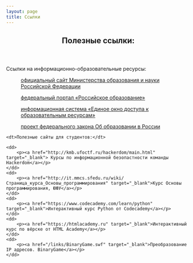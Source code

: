 ```yaml
---
layout: page
title: Ссылки
---
```

<section>
<header class="major">
	<h2>Полезные ссылки:</h2>
</header>

<dl>
	<dt>Ссылки на информационно-образовательные ресурсы:</dt>
	<dd>
		<p><a href="http://www.mon.gov.ru/" target="_blank"> официальный сайт Министерства образования и науки Российской Федерации</a></p>
	</dd>
	<dd>
		<p><a href="http://www.edu.ru" target="_blank">федеральный портал «Российское образование»</a></p>
	</dd>
	<dd>
		<p><a href="http://window.edu.ru" target="_blank">информационная система «Единое окно доступа к образовательным ресурсам»</a></p>
	</dd>
	<dd>
		<p><a href="/links/fep-rus.pdf" target="_blank">проект федерального закона Об образовании в России</a></p>
	</dd>
	
	<dt>Полезные сайты для студентов:</dt>
	
	<dd>
		<p><a href="http://kmb.ufoctf.ru/hackerdom/main.html" target="_blank"> Курсы по информационной безопастности команды Hackerdom</a></p>
	</dd>
	<dd>
		<p><a href="http://it.mmcs.sfedu.ru/wiki/Страница_курса_Основы_программирования" target="_blank">Курс Основы программирования, ЮФУ</a></p>
	</dd>
	<dd>
		<p><a href="https://www.codecademy.com/learn/python" target="_blank">Интерактивный курс Python от Codecademy</a></p>
	</dd>
	<dd>
		<p><a href="https://htmlacademy.ru" target="_blank">Интерактивный курс по вёрске от HTML Academy</a></p>
	</dd>
	<dd>
		<p><a href="/links/BinaryGame.swf" target="_blank">Преобразование IP адресов. BinaryGame</a></p>
	</dd>
</dl>
</section>